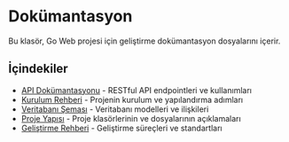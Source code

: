 # Dokümantasyon

Bu klasör, Go Web projesi için geliştirme dokümantasyon dosyalarını içerir.

## İçindekiler

- [API Dokümantasyonu](api-docs.md) - RESTful API endpointleri ve kullanımları
- [Kurulum Rehberi](installation.md) - Projenin kurulum ve yapılandırma adımları
- [Veritabanı Şeması](database-schema.md) - Veritabanı modelleri ve ilişkileri
- [Proje Yapısı](project-structure.md) - Proje klasörlerinin ve dosyalarının açıklamaları
- [Geliştirme Rehberi](development-guide.md) - Geliştirme süreçleri ve standartları 